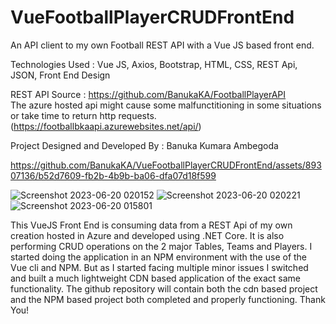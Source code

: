 # VueFootballPlayerCRUDFrontEnd
An API client to my own Football REST API with a Vue JS based front end.

Technologies Used : 
Vue JS,
Axios,
Bootstrap,
HTML, CSS,
REST Api,
JSON,
Front End Design

REST API Source : https://github.com/BanukaKA/FootballPlayerAPI                 
The azure hosted api might cause some malfunctitioning in some situations or take time to return http requests. (https://footballbkaapi.azurewebsites.net/api/)

Project Designed and Developed By : Banuka Kumara Ambegoda

https://github.com/BanukaKA/VueFootballPlayerCRUDFrontEnd/assets/89307136/b52d7609-fb2b-4b9b-ba06-dfa07d18f599



![Screenshot 2023-06-20 020152](https://github.com/BanukaKA/VueFootballPlayerCRUDFrontEnd/assets/89307136/1085a1f8-711e-4b41-91a7-41e7f9642585)
![Screenshot 2023-06-20 020221](https://github.com/BanukaKA/VueFootballPlayerCRUDFrontEnd/assets/89307136/4b2b6515-dba1-4cb9-9d38-61c263c9ac84)
![Screenshot 2023-06-20 015801](https://github.com/BanukaKA/VueFootballPlayerCRUDFrontEnd/assets/89307136/891650ab-a13b-4a93-b74b-3958bec805b5)

This VueJS Front End is consuming data from a REST Api of my own creation hosted in Azure
        and developed using .NET Core. It is also performing CRUD operations on the 2 major Tables, Teams and Players. I started doing the application in an NPM environment with the use of the Vue cli and NPM.
        But as I started facing multiple minor issues I switched and built a much lightweight CDN based application of the exact same functionality. The github repository will contain both the cdn based project and the NPM based project both completed and properly functioning. 
        Thank You!
